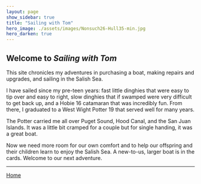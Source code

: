 ```yaml
---
layout: page
show_sidebar: true
title: "Sailing with Tom"
hero_image: ./assets/images/Nonsuch26-Hull35-min.jpg
hero_darken: true
---
```


## Welcome to *Sailing with Tom*

This site chronicles my adventures in purchasing a boat, making repairs and upgrades, and sailing in the Salish Sea.

I have sailed since my pre-teen years: fast little dinghies that were easy to tip over and easy to right, slow dinghies that if swamped were very difficult to get back up, and a Hobie 16 catamaran that was incredibly fun. From there, I graduated to a West Wight Potter 19 that served well for many years.

The Potter carried me all over Puget Sound, Hood Canal, and the San Juan Islands. It was a little bit cramped for a couple but for single handing, it was a great boat.

Now we need more room for our own comfort and to help our offspring and their children learn to enjoy the Salish Sea. A new-to-us, larger boat is in the cards. Welcome to our next adventure.

___

[Home](https://tomsalzer.github.io/Sailing/)
